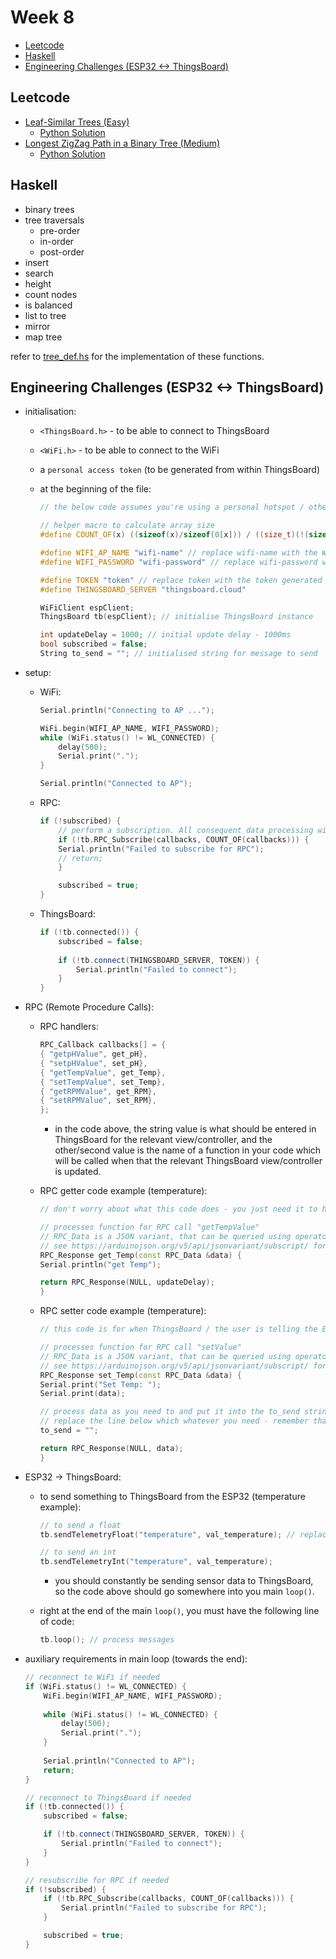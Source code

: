 # Week 8

- [Leetcode](#leetcode)
- [Haskell](#haskell)
- [Engineering Challenges (ESP32 \<-\> ThingsBoard)](#engineering-challenges-esp32---thingsboard)

## Leetcode

- [Leaf-Similar Trees (Easy)](https://leetcode.com/problems/leaf-similar-trees/)
  - [Python Solution](leetcode_sols/leetcode_1_sol.py)
- [Longest ZigZag Path in a Binary Tree (Medium)](https://leetcode.com/problems/longest-zigzag-path-in-a-binary-tree/)
  - [Python Solution](leetcode_sols/leetcode_2_sol.py)

## Haskell

- binary trees
- tree traversals
  - pre-order
  - in-order
  - post-order
- insert
- search
- height
- count nodes
- is balanced
- list to tree
- mirror
- map tree

refer to [tree_def.hs](tree_def.hs) for the implementation of these functions.

## Engineering Challenges (ESP32 <-> ThingsBoard)

- initialisation:

  - `<ThingsBoard.h>` - to be able to connect to ThingsBoard

  - `<WiFi.h>` - to be able to connect to the WiFi

  - a `personal access token` (to be generated from within ThingsBoard)

  - at the beginning of the file:

    ```c++
    // the below code assumes you're using a personal hotspot / other network connection with no separate login system required e.g. a redirect to a webpage (will not work for eduroam)

    // helper macro to calculate array size
    #define COUNT_OF(x) ((sizeof(x)/sizeof(0[x])) / ((size_t)(!(sizeof(x) % sizeof(0[x])))))

    #define WIFI_AP_NAME "wifi-name" // replace wifi-name with the WiFi SSID
    #define WIFI_PASSWORD "wifi-password" // replace wifi-password with the WiFi's password

    #define TOKEN "token" // replace token with the token generated from the above step
    #define THINGSBOARD_SERVER "thingsboard.cloud"

    WiFiClient espClient;
    ThingsBoard tb(espClient); // initialise ThingsBoard instance

    int updateDelay = 1000; // initial update delay - 1000ms
    bool subscribed = false;
    String to_send = ""; // initialised string for message to send
    ```

- setup:

  - WiFi:

    ```c++
    Serial.println("Connecting to AP ...");

    WiFi.begin(WIFI_AP_NAME, WIFI_PASSWORD);
    while (WiFi.status() != WL_CONNECTED) {
        delay(500);
        Serial.print(".");
    }

    Serial.println("Connected to AP");
    ```

  - RPC:

    ```c++
    if (!subscribed) {
        // perform a subscription. All consequent data processing will happen in callbacks as denoted by callbacks[] array.
        if (!tb.RPC_Subscribe(callbacks, COUNT_OF(callbacks))) {
        Serial.println("Failed to subscribe for RPC");
        // return;
        }

        subscribed = true;
    }
    ```

  - ThingsBoard:

    ```c++
    if (!tb.connected()) {
        subscribed = false;
        
        if (!tb.connect(THINGSBOARD_SERVER, TOKEN)) {
            Serial.println("Failed to connect");
        }
    }
    ```

- RPC (Remote Procedure Calls):

  - RPC handlers:

    ```c++
    RPC_Callback callbacks[] = {
    { "getpHValue", get_pH},
    { "setpHValue", set_pH},
    { "getTempValue", get_Temp},
    { "setTempValue", set_Temp},
    { "getRPMValue", get_RPM},
    { "setRPMValue", set_RPM},
    };
    ```

    - in the code above, the string value is what should be entered in ThingsBoard for the relevant view/controller, and the other/second value is the name of a function in your code which will be called when that the relevant ThingsBoard view/controller is updated.

  - RPC getter code example (temperature):

    ```c++
    // don't worry about what this code does - you just need it to handle the getTemp message which may come from ThingsBoard

    // processes function for RPC call "getTempValue"
    // RPC_Data is a JSON variant, that can be queried using operator[]
    // see https://arduinojson.org/v5/api/jsonvariant/subscript/ for more details
    RPC_Response get_Temp(const RPC_Data &data) {
    Serial.println("get Temp");

    return RPC_Response(NULL, updateDelay);
    }
    ```

  - RPC setter code example (temperature):

    ```c++
    // this code is for when ThingsBoard / the user is telling the ESP32 to set/change the value of an actuator

    // processes function for RPC call "setValue"
    // RPC_Data is a JSON variant, that can be queried using operator[]
    // see https://arduinojson.org/v5/api/jsonvariant/subscript/ for more details
    RPC_Response set_Temp(const RPC_Data &data) {
    Serial.print("Set Temp: ");
    Serial.print(data);

    // process data as you need to and put it into the to_send string to be sent to the Nucleo
    // replace the line below which whatever you need - remember that data will be an int/float and you need to send a String
    to_send = "";

    return RPC_Response(NULL, data);
    }
    ```

- ESP32 -> ThingsBoard:

  - to send something to ThingsBoard from the ESP32 (temperature example):

    ```c++
    // to send a float
    tb.sendTelemetryFloat("temperature", val_temperature); // replace val_temperature with the value to send, and the temperature string should be set as the receiving end in ThingsBoard

    // to send an int
    tb.sendTelemetryInt("temperature", val_temperature);
    ```

    - you should constantly be sending sensor data to ThingsBoard, so the code above should go somewhere into you main `loop()`.

  - right at the end of the main `loop()`, you must have the following line of code:

    ```c++
    tb.loop(); // process messages
    ```

- auxiliary requirements in main loop (towards the end):

    ```c++
    // reconnect to WiFi if needed
    if (WiFi.status() != WL_CONNECTED) {
        WiFi.begin(WIFI_AP_NAME, WIFI_PASSWORD);
        
        while (WiFi.status() != WL_CONNECTED) {
            delay(500);
            Serial.print(".");
        }
        
        Serial.println("Connected to AP");
        return;
    }

    // reconnect to ThingsBoard if needed
    if (!tb.connected()) {
        subscribed = false;

        if (!tb.connect(THINGSBOARD_SERVER, TOKEN)) {
            Serial.println("Failed to connect");
        }
    }

    // resubscribe for RPC if needed
    if (!subscribed) {
        if (!tb.RPC_Subscribe(callbacks, COUNT_OF(callbacks))) {
            Serial.println("Failed to subscribe for RPC");
        }

        subscribed = true;
    }
    ```

<!-- ## Sketches

For the diagrams drawn during the session, refer to [this pdf](sketches.pdf). -->
